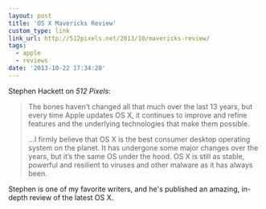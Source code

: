 ```yaml
---
layout: post
title: 'OS X Mavericks Review'
custom_type: link
link_url: http://512pixels.net/2013/10/mavericks-review/
tags:
  - apple
  - reviews
date: '2013-10-22 17:34:20'
---
```

Stephen Hackett on *512 Pixels*:

>The bones haven’t changed all that much over the last 13 years, but every time Apple updates OS X, it continues to improve and refine features and the underlying technologies that make them possible.
>
>…I firmly believe that OS X is the best consumer desktop operating system on the planet. It has undergone some major changes over the years, but it’s the same OS under the hood. OS X is still as stable, powerful and resilient to viruses and other malware as it has always been.

Stephen is one of my favorite writers, and he's published an amazing, in-depth review of the latest OS X.
